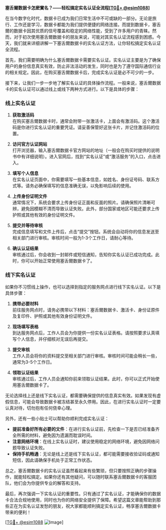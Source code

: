 **塞舌爾数据卡怎麽實名？——轻松搞定实名认证全流程[[TG💪+ @esim1088](https://t.me/s/esim1088)]**

在当今数字化时代，数据卡已成为我们日常生活中不可或缺的一部分。无论是旅行、工作还是学习，数据卡都能为我们提供便捷的网络连接。而提到数据卡，塞舌爾的数据卡因其优质的信号覆盖和稳定的网络性能，受到了许多用户的青睐。然而，对于初次使用塞舌爾数据卡的朋友来说，可能对其实名认证流程感到困惑。今天，我们就来详细讲解一下塞舌爾数据卡的实名认证方法，让你轻松搞定实名认证全流程。

首先，我们需要明确为什么塞舌爾数据卡需要实名认证。实名认证主要是为了确保用户的身份信息真实有效，防止非法活动的发生，同时也是为了遵守国际通信行业的相关规定。因此，在购买塞舌爾数据卡后，完成实名认证是必不可少的一步。

接下来，让我们一步一步地了解实名认证的具体操作流程。一般来说，塞舌爾数据卡的实名认证可以通过线上或线下两种方式进行。以下是具体的步骤：

### 线上实名认证

1. **获取激活码**  
   在购买塞舌爾数据卡时，通常会附带一张激活卡，上面会有激活码。这个激活码是你进行实名认证的重要凭证。请妥善保管好这张卡片，并记住激活码的位置。

2. **访问官方认证网站**  
   打开浏览器，输入塞舌爾数据卡官方网站的地址（一般会在购买时提供的说明书中有详细说明）。进入官网后，找到“实名认证”或“激活服务”的入口，点击进入。

3. **填写个人信息**  
   在实名认证页面中，你需要填写一些基本信息，如姓名、身份证号码、联系方式等。请务必确保填写的信息准确无误，以免影响后续的使用。

4. **上传身份证明文件**  
   通常情况下，系统会要求上传身份证正面和反面的照片。请确保照片清晰可辨，避免因模糊不清而导致认证失败。此外，部分国家或地区可能还要求上传护照或其他有效的身份证明文件。

5. **提交并等待审核**  
   完成信息填写和文件上传后，点击“提交”按钮。系统会自动将你的信息发送至相关部门进行审核。审核时间一般为1-3个工作日，请耐心等待。

6. **确认认证结果**  
   审核通过后，你会收到一封邮件或短信通知，告知你实名认证已成功完成。此时，你可以开始正常使用塞舌爾数据卡了。

### 线下实名认证

如果你不习惯线上操作，也可以选择到指定的服务网点进行线下实名认证。以下是具体步骤：

1. **携带必要材料**  
   前往服务网点时，请务必携带以下材料：塞舌爾数据卡、激活卡、身份证原件及复印件、护照或其他有效身份证明文件。

2. **现场填写表格**  
   到达服务网点后，工作人员会为你提供一份实名认证表格。请按照要求认真填写个人信息，并仔细核对无误后再提交。

3. **提交审核**  
   工作人员会将你的资料提交至相关部门进行审核。审核时间可能会稍长一些，通常为3-5个工作日。

4. **领取认证结果**  
   审核通过后，工作人员会通知你前来领取认证结果。此时，你可以正式开始使用塞舌爾数据卡了。

无论选择线上还是线下实名认证，都需要确保提供的信息真实有效。如果发现有虚假信息，可能会导致数据卡被冻结甚至永久停用。因此，在进行实名认证时一定要认真对待，切勿抱有任何侥幸心理。

另外，还有一些小贴士可以帮助你顺利完成实名认证：

- **提前准备好所有必要的文件**：在进行实名认证前，先检查一下是否已经准备齐全所需的材料，避免因为遗漏而耽误时间。
- **注意网络环境**：在线上实名认证时，建议使用稳定的网络环境，避免因网络问题导致认证失败。
- **保持手机畅通**：无论是线上还是线下实名认证，都可能需要接收验证码或通知短信，因此请确保手机处于正常工作状态。

总之，塞舌爾数据卡的实名认证虽然看起来有些繁琐，但只要按照正确的步骤操作，就能轻松搞定。如果你还有其他疑问，可以随时联系塞舌爾数据卡的客服团队，他们会为你提供专业的解答和支持。

最后，再次强调一下实名认证的重要性。只有通过了实名认证，才能确保你的数据卡合法合规地使用，同时也为你的网络安全提供了保障。希望这篇文章能帮助到那些正在为实名认证发愁的朋友，祝大家都能顺利搞定实名认证，畅享塞舌爾数据卡带来的便利！

[[TG💪+ @esim1088](https://t.me/s/esim1088) ![Image](https://i.postimg.cc/4NQfJmqS/Snipaste-2025-05-13-00-14-12.png)]